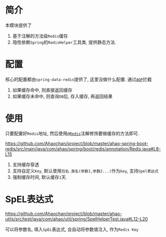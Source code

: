 # 简介
本模块提供了
1. 基于注解的方法级`Redis`缓存
1. 隐性依赖`Spring`的`RedisHelper`工具类, 提供静态方法.

# 配置
核心的配置都由`spring-data-redis`提供了, 这里没做什么配置.
通过[`AOP`](./ahao-spring-boot-redis/src/main/java/com/ahao/spring/boot/redis/aop/RedisCacheAOP.java)拦截

1. 如果缓存命中, 则直接返回缓存
1. 如果缓存未命中, 则查询`DB`后, 存入缓存, 再返回结果

# 使用
只要配置好`Redis`地址, 然后使用[`@Redis`](./ahao-spring-boot-redis/src/main/java/com/ahao/spring/boot/redis/annotation/Redis.java)注解修饰要做缓存的方法即可.

https://github.com/Ahaochan/project/blob/master/ahao-spring-boot-redis/src/main/java/com/ahao/spring/boot/redis/annotation/Redis.java#L8-L15

1. 支持缓存穿透
1. 支持自定义`Key`, 默认使用`包名.类名(参数1,参数2...)`作为`key`, 支持`Spel表达式`
1. 强制缓存时间, 默认缓存`1`天.

# SpEL表达式

https://github.com/Ahaochan/project/blob/master/ahao-utils/src/test/java/com/ahao/util/spring/SpelHelperTest.java#L12-L20

可以将参数名, 填入`SpEL`表达式, 会自动将参数值注入, 作为`Redis Key`